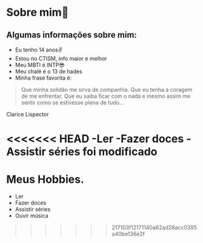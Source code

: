 # Sobre mim💫

## Algumas informações sobre mim:

- Eu tenho 14 anos✌
- Estou no CTISM, info maior e melhor
- Meu MBTI é INTP😎
- Meu chalé é o 13 de hades
- Minha frase favorita é:
>Que minha solidão me sirva de companhia. 
Que eu tenha a coragem de me enfrentar.
Que eu saiba ficar com o nada e mesmo assim 
me sentir como se estivesse plena de tudo...

Clarice Lispector

<<<<<<< HEAD
-Ler
-Fazer doces
-Assistir séries
foi modificado
=======
# Meus Hobbies.
- Ler
- Fazer doces
- Assistir séries
- Ouvir música
>>>>>>> 217103f12171140a62ad28acc0395a40be136e2f

 
